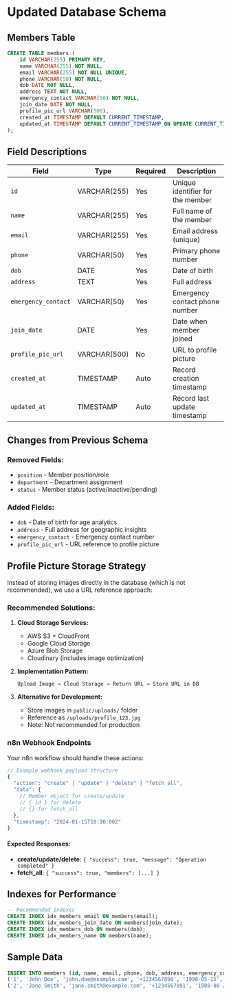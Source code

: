 # Updated Database Schema

## Members Table

```sql
CREATE TABLE members (
    id VARCHAR(255) PRIMARY KEY,
    name VARCHAR(255) NOT NULL,
    email VARCHAR(255) NOT NULL UNIQUE,
    phone VARCHAR(50) NOT NULL,
    dob DATE NOT NULL,
    address TEXT NOT NULL,
    emergency_contact VARCHAR(50) NOT NULL,
    join_date DATE NOT NULL,
    profile_pic_url VARCHAR(500),
    created_at TIMESTAMP DEFAULT CURRENT_TIMESTAMP,
    updated_at TIMESTAMP DEFAULT CURRENT_TIMESTAMP ON UPDATE CURRENT_TIMESTAMP
);
```

## Field Descriptions

| Field | Type | Required | Description |
|-------|------|----------|-------------|
| `id` | VARCHAR(255) | Yes | Unique identifier for the member |
| `name` | VARCHAR(255) | Yes | Full name of the member |
| `email` | VARCHAR(255) | Yes | Email address (unique) |
| `phone` | VARCHAR(50) | Yes | Primary phone number |
| `dob` | DATE | Yes | Date of birth |
| `address` | TEXT | Yes | Full address |
| `emergency_contact` | VARCHAR(50) | Yes | Emergency contact phone number |
| `join_date` | DATE | Yes | Date when member joined |
| `profile_pic_url` | VARCHAR(500) | No | URL to profile picture |
| `created_at` | TIMESTAMP | Auto | Record creation timestamp |
| `updated_at` | TIMESTAMP | Auto | Record last update timestamp |

## Changes from Previous Schema

### Removed Fields:
- `position` - Member position/role
- `department` - Department assignment  
- `status` - Member status (active/inactive/pending)

### Added Fields:
- `dob` - Date of birth for age analytics
- `address` - Full address for geographic insights
- `emergency_contact` - Emergency contact number
- `profile_pic_url` - URL reference to profile picture

## Profile Picture Storage Strategy

Instead of storing images directly in the database (which is not recommended), we use a URL reference approach:

### Recommended Solutions:

1. **Cloud Storage Services:**
   - AWS S3 + CloudFront
   - Google Cloud Storage
   - Azure Blob Storage
   - Cloudinary (includes image optimization)

2. **Implementation Pattern:**
   ```
   Upload Image → Cloud Storage → Return URL → Store URL in DB
   ```

3. **Alternative for Development:**
   - Store images in `public/uploads/` folder
   - Reference as `/uploads/profile_123.jpg`
   - Note: Not recommended for production

### n8n Webhook Endpoints

Your n8n workflow should handle these actions:

```javascript
// Example webhook payload structure
{
  "action": "create" | "update" | "delete" | "fetch_all",
  "data": {
    // Member object for create/update
    // { id } for delete
    // {} for fetch_all
  },
  "timestamp": "2024-01-15T10:30:00Z"
}
```

#### Expected Responses:

- **create/update/delete**: `{ "success": true, "message": "Operation completed" }`
- **fetch_all**: `{ "success": true, "members": [...] }`

## Indexes for Performance

```sql
-- Recommended indexes
CREATE INDEX idx_members_email ON members(email);
CREATE INDEX idx_members_join_date ON members(join_date);
CREATE INDEX idx_members_dob ON members(dob);
CREATE INDEX idx_members_name ON members(name);
```

## Sample Data

```sql
INSERT INTO members (id, name, email, phone, dob, address, emergency_contact, join_date) VALUES
('1', 'John Doe', 'john.doe@example.com', '+1234567890', '1990-05-15', '123 Main St, New York, NY 10001', '+1234567899', '2024-01-15'),
('2', 'Jane Smith', 'jane.smith@example.com', '+1234567891', '1988-08-22', '456 Oak Ave, Los Angeles, CA 90210', '+1234567898', '2024-01-20');
```
